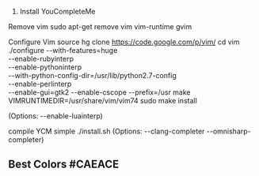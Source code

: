 1. Install YouCompleteMe

Remove vim
sudo apt-get remove vim vim-runtime gvim

Configure Vim source
hg clone https://code.google.com/p/vim/
cd vim
./configure --with-features=huge \
			--enable-rubyinterp \
			--enable-pythoninterp \
			--with-python-config-dir=/usr/lib/python2.7-config \
			--enable-perlinterp \
			--enable-gui=gtk2 --enable-cscope --prefix=/usr
make VIMRUNTIMEDIR=/usr/share/vim/vim74
sudo make install

(Options: --enable-luainterp)

compile YCM simple
./install.sh	(Options: --clang-completer --omnisharp-completer)

## Best Colors #CAEACE
